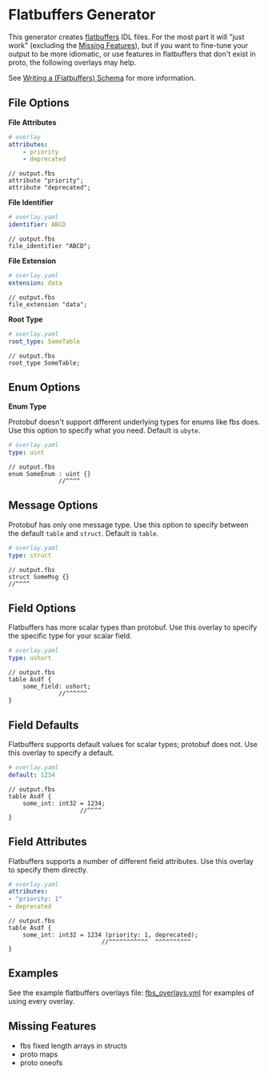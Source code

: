 # Flatbuffers Generator
This generator creates [flatbuffers](https://google.github.io/flatbuffers/) IDL files. For the most part it will "just work" (excluding the [Missing Features](#missing-features)), but if you want to fine-tune your output to be more idiomatic, or use features in flatbuffers that don't exist in proto, the following overlays may help.

See [Writing a (Flatbuffers) Schema](https://google.github.io/flatbuffers/flatbuffers_guide_writing_schema.html) for more information.

## File Options

**File Attributes**

```yaml
# overlay
attributes:
    - priority
    - deprecated
```

```flatbuffers
// output.fbs
attribute "priority";
attribute "deprecated";
```

**File Identifier**

```yaml
# overlay.yaml
identifier: ABCD
```

```flatbuffers
// output.fbs
file_identifier "ABCD";
```

**File Extension**

```yaml
# overlay.yaml
extension: data
```

```flatbuffers
// output.fbs
file_extension "data";
```

**Root Type**

```yaml
# overlay.yaml
root_type: SomeTable
```

```flatbuffers
// output.fbs
root_type SomeTable;
```

## Enum Options

**Enum Type**

Protobuf doesn't support different underlying types for enums like fbs does. Use this option to specify what you need. Default is `ubyte`.

```yaml
# overlay.yaml
type: uint
```

```flatbuffers
// output.fbs
enum SomeEnum : uint {}
              //^^^^
```

## Message Options

Protobuf has only one message type. Use this option to specify between the default `table` and `struct`. Default is `table`.

```yaml
# overlay.yaml
type: struct
```

```flatbuffers
// output.fbs
struct SomeMsg {}
//^^^^
```

## Field Options

Flatbuffers has more scalar types than protobuf. Use this overlay to specify the specific type for your scalar field.

```yaml
# overlay.yaml
type: ushort
```

```flatbuffers
// output.fbs
table Asdf {
    some_field: ushort;
              //^^^^^^
}
```

## Field Defaults

Flatbuffers supports default values for scalar types; protobuf does not. Use this overlay to specify a default.

```yaml
# overlay.yaml
default: 1234
```

```flatbuffers
// output.fbs
table Asdf {
    some_int: int32 = 1234;
                    //^^^^
}
```


## Field Attributes

Flatbuffers supports a number of different field attributes. Use this overlay to specify them directly.

```yaml
# overlay.yaml
attributes:
- "priority: 1"
- deprecated
```

```flatbuffers
// output.fbs
table Asdf {
    some_int: int32 = 1234 (priority: 1, deprecated);
                          //^^^^^^^^^^^  ^^^^^^^^^^
}
```

## Examples

See the example flatbuffers overlays file: [fbs_overlays.yml](examples/input/fbs_overlays.yml) for examples of using every overlay.

## Missing Features

- fbs fixed length arrays in structs
- proto maps
- proto oneofs
